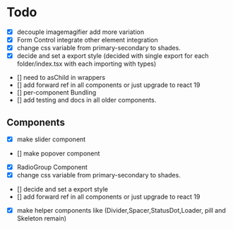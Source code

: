 # Todo

-  [x] decouple imagemagifier add more variation
-  [x] Form Control integrate other element integration
-  [x] change css variable from primary-secondary to shades.
-  [x] decide and set a export style (decided with single export for each folder/index.tsx with each importing with types)
-  [] need to asChild in wrappers
-  [] add forward ref in all components or just upgrade to react 19
-  [] per-component Bundling
-  [] add testing and docs in all older components.

## Components

-  [x] make slider component
-  [] make popover component
-  [x] RadioGroup Component
-  [x] change css variable from primary-secondary to shades.
-  [] decide and set a export style
-  [] add forward ref in all components or just upgrade to react 19
-  [x] make helper components like (Divider,Spacer,StatusDot,Loader, pill and Skeleton remain)
